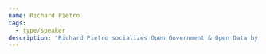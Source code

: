 ```yaml
---
name: Richard Pietro
tags:
  - type/speaker
description: "Richard Pietro socializes Open Government & Open Data by creating Civic Engagement as Art. Some of his projects include the 2014 Open Government Tour, “Open” – The World’s first short film on Open Government, Open Data, and Open Source, and The Open Government Turtle: A modern fable on Open Government. Most recently the founder of Re:Open Gov."
---
```


